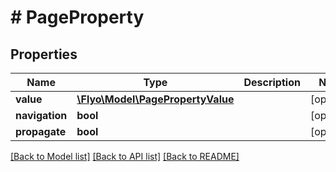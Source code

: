# # PageProperty

## Properties

Name | Type | Description | Notes
------------ | ------------- | ------------- | -------------
**value** | [**\Flyo\Model\PagePropertyValue**](PagePropertyValue.md) |  | [optional]
**navigation** | **bool** |  | [optional]
**propagate** | **bool** |  | [optional]

[[Back to Model list]](../../README.md#models) [[Back to API list]](../../README.md#endpoints) [[Back to README]](../../README.md)
